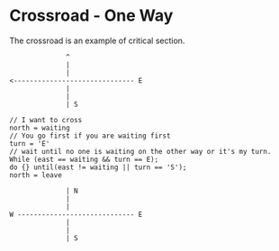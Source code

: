 
# Crossroad - One Way

The crossroad is an example of critical section.

```
              ^
              |
              |
<------------------------------ E
              |
              |
              | S
```

```
// I want to cross
north = waiting
// You go first if you are waiting first
turn = 'E'
// wait until no one is waiting on the other way or it's my turn.
While (east == waiting && turn == E);
do {} until(east != waiting || turn == 'S');
north = leave
```

```
              | N
              |
              |
W ----------------------------- E
              |
              |
              | S
```

